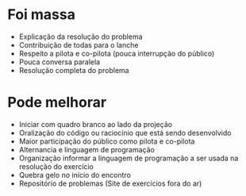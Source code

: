# Foi massa

- Explicação da resolução do problema
- Contribuição de todas para o lanche
- Respeito a pilota e co-pilota (pouca interrupção do público)
- Pouca conversa paralela
- Resolução completa do problema

# Pode melhorar

- Iniciar com quadro branco ao lado da projeção
- Oralização do código ou raciocínio que está sendo desenvolvido
- Maior participação do público como pilota e co-pilota
- Alternancia e linguagem de programação
- Organização informar a linguagem de programação a ser usada na resolução do exercício
- Quebra gelo no início do encontro
- Repositório de problemas (Site de exercícios fora do ar)